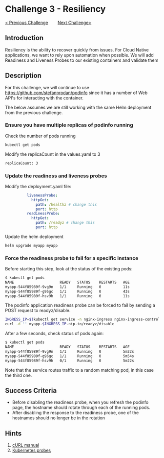 # Challenge 3 - Resiliency

[< Previous Challenge](./02-helm.md)&nbsp;&nbsp;&nbsp;&nbsp;&nbsp;&nbsp;&nbsp;&nbsp;[Next Challenge>](./04-scaling.md)

## Introduction

Resiliency is the ability to recover quickly from issues.  For Cloud Native applications, we want to rely upon automation when possible.  We will add Readiness and Liveness Probes to our existing containers and validate them

## Description

For this challenge, we will continue to use <https://github.com/stefanprodan/podinfo> since it has a number of Web API's for interacting with the container.

The below assumes we are still working with the same Helm deployment from the previous challenge.

### Ensure you have multiple replicas of podinfo running

Check the number of pods running

```bash
kubectl get pods
```

Modify the replicaCount in the values.yaml to 3

```bash
replicaCount: 3
```
### Update the readiness and liveness probes

Modify the deployment.yaml file:

```yaml
          livenessProbe:
            httpGet:
              path: /healthz # change this
              port: http
          readinessProbe:
            httpGet:
              path: /readyz # change this
              port: http
```

Update the helm deployment

``` bash
helm upgrade myapp myapp
```

### Force the readiness probe to fail for a specific instance

Before starting this step, look at the status of the existing pods:

``` bash
$ kubectl get pods
NAME                     READY   STATUS    RESTARTS   AGE
myapp-544f85989f-9vg9n   1/1     Running   0          11s
myapp-544f85989f-g96gc   1/1     Running   0          43s
myapp-544f85989f-hsv9h   1/1     Running   0          11s
```

The podinfo application readiness probe can be forced to fail by sending a POST request to readyz/disable.

``` bash
INGRESS_IP=$(kubectl get service -n nginx-ingress nginx-ingress-controller -o json | jq '.status.loadBalancer.ingress[0].ip' -r)
curl -d '' myapp.$INGRESS_IP.nip.io/readyz/disable
```

After a few seconds, check status of pods again:

``` bash
$ kubectl get pods
NAME                     READY   STATUS    RESTARTS   AGE
myapp-544f85989f-9vg9n   1/1     Running   0          5m22s
myapp-544f85989f-g96gc   1/1     Running   0          5m54s
myapp-544f85989f-hsv9h   0/1     Running   0          5m22s
```

Note that the service routes traffic to a random matching pod, in this case the third one.

## Success Criteria

- Before disabling the readiness probe, when you refresh the podinfo page, the hostname should rotate through each of the running pods.
- After disabling the response to the readiness probe, one of the hostnames should no longer be in the rotation

## Hints

1. [cURL manual](https://curl.haxx.se/docs/manual.html)
1. [Kubernetes probes](https://kubernetes.io/docs/concepts/workloads/pods/pod-lifecycle/#container-probes)
